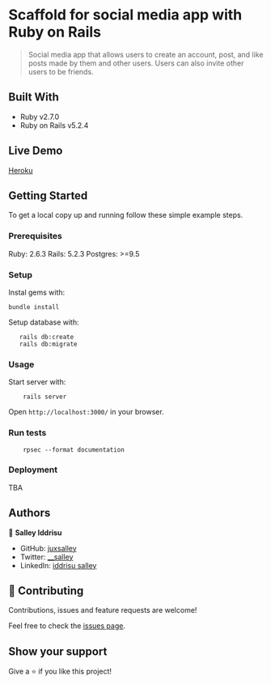 # Scaffold for social media app with Ruby on Rails

> Social media app that allows users to create an account, post, and like posts made by them and other users. Users can also invite other users to be friends.  

## Built With

- Ruby v2.7.0
- Ruby on Rails v5.2.4

## Live Demo

[Heroku](https://lit-sea-19618.herokuapp.com/)


## Getting Started

To get a local copy up and running follow these simple example steps.

### Prerequisites

Ruby: 2.6.3
Rails: 5.2.3
Postgres: >=9.5

### Setup

Instal gems with:

```
bundle install
```

Setup database with:

```
   rails db:create
   rails db:migrate
```


### Usage

Start server with:

```
    rails server
```

Open `http://localhost:3000/` in your browser.

### Run tests

```
    rpsec --format documentation
```


### Deployment

TBA

## Authors

👤 **Salley Iddrisu**

- GitHub: [juxsalley](https://github.com/juxsalley)
- Twitter: [__salley](https://twitter.com/__salley)
- LinkedIn: [iddrisu salley](https://www.linkedin.com/in/dev-salley)

## 🤝 Contributing

Contributions, issues and feature requests are welcome!

Feel free to check the [issues page](https://github.com/juxsalley/ror-social-scaffold/issues).

## Show your support

Give a ⭐️ if you like this project!

